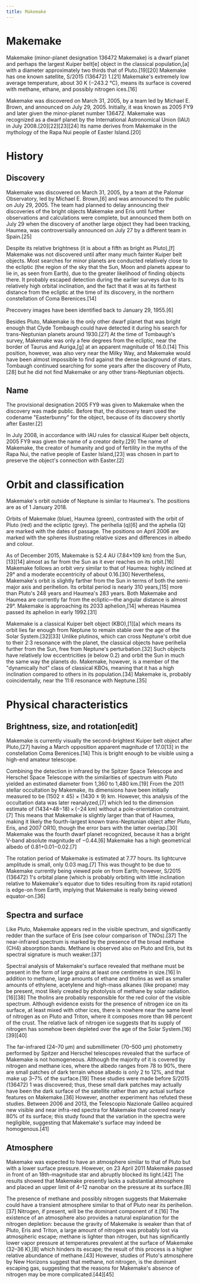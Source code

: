 ```yaml
---
title: Makemake
---
```


# Makemake

Makemake (minor-planet designation 136472 Makemake) is a dwarf planet and perhaps the largest Kuiper belt[e] object in the classical population,[a] with a diameter approximately two thirds that of Pluto.[19][20] Makemake has one known satellite, S/2015 (136472) 1.[21] Makemake's extremely low average temperature, about 30 K (−243.2 °C), means its surface is covered with methane, ethane, and possibly nitrogen ices.[16]

Makemake was discovered on March 31, 2005, by a team led by Michael E. Brown, and announced on July 29, 2005. Initially, it was known as 2005 FY9 and later given the minor-planet number 136472. Makemake was recognized as a dwarf planet by the International Astronomical Union (IAU) in July 2008.[20][22][23][24] Its name derives from Makemake in the mythology of the Rapa Nui people of Easter Island.[20]

# History

## Discovery

Makemake was discovered on March 31, 2005, by a team at the Palomar Observatory, led by Michael E. Brown,[6] and was announced to the public on July 29, 2005. The team had planned to delay announcing their discoveries of the bright objects Makemake and Eris until further observations and calculations were complete, but announced them both on July 29 when the discovery of another large object they had been tracking, Haumea, was controversially announced on July 27 by a different team in Spain.[25]

Despite its relative brightness (it is about a fifth as bright as Pluto),[f] Makemake was not discovered until after many much fainter Kuiper belt objects. Most searches for minor planets are conducted relatively close to the ecliptic (the region of the sky that the Sun, Moon and planets appear to lie in, as seen from Earth), due to the greater likelihood of finding objects there. It probably escaped detection during the earlier surveys due to its relatively high orbital inclination, and the fact that it was at its farthest distance from the ecliptic at the time of its discovery, in the northern constellation of Coma Berenices.[14]

Precovery images have been identified back to January 29, 1955.[6]

Besides Pluto, Makemake is the only other dwarf planet that was bright enough that Clyde Tombaugh could have detected it during his search for trans-Neptunian planets around 1930.[27] At the time of Tombaugh's survey, Makemake was only a few degrees from the ecliptic, near the border of Taurus and Auriga,[g] at an apparent magnitude of 16.0.[14] This position, however, was also very near the Milky Way, and Makemake would have been almost impossible to find against the dense background of stars. Tombaugh continued searching for some years after the discovery of Pluto,[28] but he did not find Makemake or any other trans-Neptunian objects.

## Name

The provisional designation 2005 FY9 was given to Makemake when the discovery was made public. Before that, the discovery team used the codename "Easterbunny" for the object, because of its discovery shortly after Easter.[2]

In July 2008, in accordance with IAU rules for classical Kuiper belt objects, 2005 FY9 was given the name of a creator deity.[29] The name of Makemake, the creator of humanity and god of fertility in the myths of the Rapa Nui, the native people of Easter Island,[23] was chosen in part to preserve the object's connection with Easter.[2]

# Orbit and classification

Makemake's orbit outside of Neptune is similar to Haumea's. The positions are as of 1 January 2018.

Orbits of Makemake (blue), Haumea (green), contrasted with the orbit of Pluto (red) and the ecliptic (grey). The perihelia (q)[6] and the aphelia (Q) are marked with the dates of passage. The positions on April 2006 are marked with the spheres illustrating relative sizes and differences in albedo and colour.

As of December 2015, Makemake is 52.4 AU (7.84×109 km) from the Sun,[13][14] almost as far from the Sun as it ever reaches on its orbit.[16] Makemake follows an orbit very similar to that of Haumea: highly inclined at 29° and a moderate eccentricity of about 0.16.[30] Nevertheless, Makemake's orbit is slightly farther from the Sun in terms of both the semi-major axis and perihelion. Its orbital period is nearly 310 years,[15] more than Pluto's 248 years and Haumea's 283 years. Both Makemake and Haumea are currently far from the ecliptic—the angular distance is almost 29°. Makemake is approaching its 2033 aphelion,[14] whereas Haumea passed its aphelion in early 1992.[31]

Makemake is a classical Kuiper belt object (KBO),[1][a] which means its orbit lies far enough from Neptune to remain stable over the age of the Solar System.[32][33] Unlike plutinos, which can cross Neptune's orbit due to their 2:3 resonance with the planet, the classical objects have perihelia further from the Sun, free from Neptune's perturbation.[32] Such objects have relatively low eccentricities (e below 0.2) and orbit the Sun in much the same way the planets do. Makemake, however, is a member of the "dynamically hot" class of classical KBOs, meaning that it has a high inclination compared to others in its population.[34] Makemake is, probably coincidentally, near the 11:6 resonance with Neptune.[35]

# Physical characteristics

## Brightness, size, and rotation[edit]

Makemake is currently visually the second-brightest Kuiper belt object after Pluto,[27] having a March opposition apparent magnitude of 17.0[13] in the constellation Coma Berenices.[14] This is bright enough to be visible using a high-end amateur telescope.

Combining the detection in infrared by the Spitzer Space Telescope and Herschel Space Telescope with the similarities of spectrum with Pluto yielded an estimated diameter from 1,360 to 1,480 km.[19] From the 2011 stellar occultation by Makemake, its dimensions have been initially measured to be (1502 ± 45) × (1430 ± 9) km. However, this analysis of the occultation data was later reanalyzed,[7] which led to the dimension estimate of (1434+48−18) × (−24 km) without a pole-orientation constraint.[7] This means that Makemake is slightly larger than that of Haumea, making it likely the fourth-largest known trans-Neptunian object after Pluto, Eris, and 2007 OR10, though the error bars with the latter overlap.[30] Makemake was the fourth dwarf planet recognized, because it has a bright V-band absolute magnitude of −0.44.[6] Makemake has a high geometrical albedo of 0.81+0.01−0.02.[7]

The rotation period of Makemake is estimated at 7.77 hours. Its lightcurve amplitude is small, only 0.03 mag.[7] This was thought to be due to Makemake currently being viewed pole on from Earth; however, S/2015 (136472) 1's orbital plane (which is probably orbiting with little inclination relative to Makemake's equator due to tides resulting from its rapid rotation) is edge-on from Earth, implying that Makemake is really being viewed equator-on.[36]
 

## Spectra and surface

Like Pluto, Makemake appears red in the visible spectrum, and significantly redder than the surface of Eris (see colour comparison of TNOs).[37] The near-infrared spectrum is marked by the presence of the broad methane (CH4) absorption bands. Methane is observed also on Pluto and Eris, but its spectral signature is much weaker.[37]

Spectral analysis of Makemake's surface revealed that methane must be present in the form of large grains at least one centimetre in size.[16] In addition to methane, large amounts of ethane and tholins as well as smaller amounts of ethylene, acetylene and high-mass alkanes (like propane) may be present, most likely created by photolysis of methane by solar radiation.[16][38] The tholins are probably responsible for the red color of the visible spectrum. Although evidence exists for the presence of nitrogen ice on its surface, at least mixed with other ices, there is nowhere near the same level of nitrogen as on Pluto and Triton, where it composes more than 98 percent of the crust. The relative lack of nitrogen ice suggests that its supply of nitrogen has somehow been depleted over the age of the Solar System.[16][39][40]

The far-infrared (24–70 μm) and submillimeter (70–500 μm) photometry performed by Spitzer and Herschel telescopes revealed that the surface of Makemake is not homogeneous. Although the majority of it is covered by nitrogen and methane ices, where the albedo ranges from 78 to 90%, there are small patches of dark terrain whose albedo is only 2 to 12%, and that make up 3–7% of the surface.[19] These studies were made before S/2015 (136472) 1 was discovered; thus, these small dark patches may actually have been the dark surface of the satellite rather than any actual surface features on Makemake.[36] However, another experiment has refuted these studies. Between 2006 and 2013, the Telescopio Nazionale Galileo acquired new visible and near infra-red spectra for Makemake that covered nearly 80% of its surface; this study found that the variation in the spectra were negligible, suggesting that Makemake's surface may indeed be homogenous.[41]

## Atmosphere

Makemake was expected to have an atmosphere similar to that of Pluto but with a lower surface pressure. However, on 23 April 2011 Makemake passed in front of an 18th-magnitude star and abruptly blocked its light.[42] The results showed that Makemake presently lacks a substantial atmosphere and placed an upper limit of 4–12 nanobar on the pressure at its surface.[8]

The presence of methane and possibly nitrogen suggests that Makemake could have a transient atmosphere similar to that of Pluto near its perihelion.[37] Nitrogen, if present, will be the dominant component of it.[16] The existence of an atmosphere also provides a natural explanation for the nitrogen depletion: because the gravity of Makemake is weaker than that of Pluto, Eris and Triton, a large amount of nitrogen was probably lost via atmospheric escape; methane is lighter than nitrogen, but has significantly lower vapor pressure at temperatures prevalent at the surface of Makemake (32–36 K),[8] which hinders its escape; the result of this process is a higher relative abundance of methane.[43] However, studies of Pluto's atmosphere by New Horizons suggest that methane, not nitrogen, is the dominant escaping gas, suggesting that the reasons for Makemake's absence of nitrogen may be more complicated.[44][45]